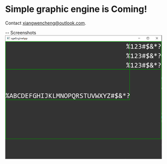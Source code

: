 Simple graphic engine is Coming!
===============================================
Contact [xiangwencheng@outlook.com](mailto:xiangwencheng@outlook.com).

-- Screenshots
![gui_label](https://github.com/xiangwencheng1994/GLEngine/raw/master/screenshots/gui_label.png)
